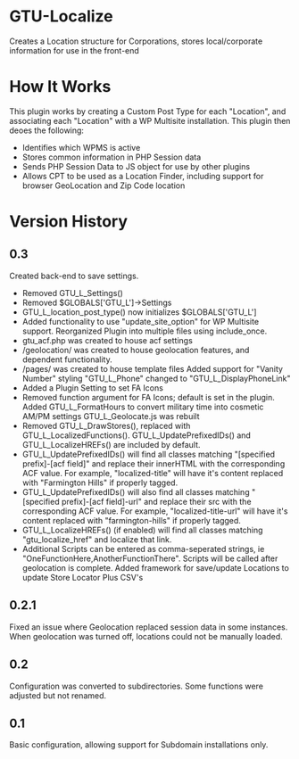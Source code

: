 # GTU-Localize
Creates a Location structure for Corporations, stores local/corporate information for use in the front-end

# How It Works
This plugin works by creating a Custom Post Type for each "Location", and associating each "Location" with a WP Multisite installation. This plugin then deoes the following:
- Identifies which WPMS is active
- Stores common information in PHP Session data
- Sends PHP Session Data to JS object for use by other plugins
- Allows CPT to be used as a Location Finder, including support for browser GeoLocation and Zip Code location

# Version History
0.3
---
Created back-end to save settings.
- Removed GTU_L_Settings()
- Removed $GLOBALS['GTU_L']->Settings
- GTU_L_location_post_type() now initializes $GLOBALS['GTU_L']
- Added functionality to use "update_site_option" for WP Multisite support.
Reorganized Plugin into multiple files using include_once.
- gtu_acf.php was created to house acf settings 
- /geolocation/ was created to house geolocation features, and dependent functionality.
- /pages/ was created to house template files
Added support for "Vanity Number" styling
"GTU_L_Phone" changed to "GTU_L_DisplayPhoneLink"
- Added a Plugin Setting to set FA Icons
- Removed function argument for FA Icons; default is set in the plugin.
Added GTU_L_FormatHours to convert military time into cosmetic AM/PM settings
GTU_L_Geolocate.js was rebuilt
- Removed GTU_L_DrawStores(), replaced with GTU_L_LocalizedFunctions(). GTU_L_UpdatePrefixedIDs() and GTU_L_LocalizeHREFs() are included by default.
- GTU_L_UpdatePrefixedIDs() will find all classes matching "[specified prefix]-[acf field]" and replace their innerHTML with the corresponding ACF value. For example, "localized-title" will have it's content replaced with "Farmington Hills" if properly tagged.
- GTU_L_UpdatePrefixedIDs() will also find all classes matching "[specified prefix]-[acf field]-url" and replace their src with the corresponding ACF value. For example, "localized-title-url" will have it's content replaced with "farmington-hills" if properly tagged.
- GTU_L_LocalizeHREFs() (if enabled) will find all classes matching "gtu_localize_href" and localize that link.
- Additional Scripts can be entered as comma-seperated strings, ie "OneFunctionHere,AnotherFunctionThere". Scripts will be called after geolocation is complete.
Added framework for save/update Locations to update Store Locator Plus CSV's

0.2.1
---
Fixed an issue where Geolocation replaced session data in some instances. When geolocation was turned off, locations could not be manually loaded.

0.2
---
Configuration was converted to subdirectories. Some functions were adjusted but not renamed.

0.1
---
Basic configuration, allowing support for Subdomain installations only.
